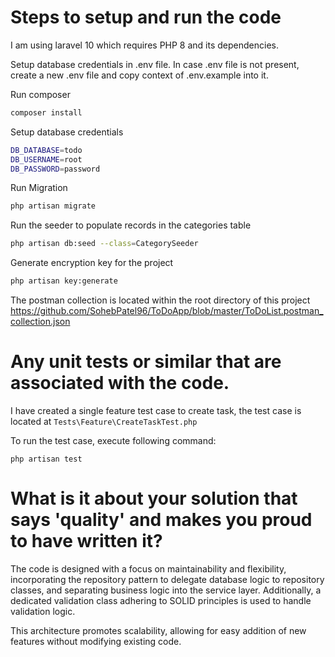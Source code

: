 
# Steps to setup and run the code

I am using laravel 10 which requires PHP 8 and its dependencies.

Setup database credentials in .env file. In case .env file is not present, create a new .env file and copy context of .env.example into it.

Run composer
```bash
composer install

```

Setup database credentials
```bash
DB_DATABASE=todo
DB_USERNAME=root
DB_PASSWORD=password
```
Run Migration
```bash
php artisan migrate
```


Run the seeder to populate records in the categories table
```bash
php artisan db:seed --class=CategorySeeder
```

Generate encryption key for the project
```bash
php artisan key:generate
```

The postman collection is located within the root directory of this project
https://github.com/SohebPatel96/ToDoApp/blob/master/ToDoList.postman_collection.json


# Any unit tests or similar that are associated with the code.

I have created a single feature test case to create task, the test case is located at `Tests\Feature\CreateTaskTest.php`

To run the test case, execute following command:
```http
php artisan test
```

# What is it about your solution that says 'quality' and makes you proud to have written it?

The code is designed with a focus on maintainability and flexibility, incorporating the repository pattern to delegate database logic to repository classes, and separating business logic into the service layer. Additionally, a dedicated validation class adhering to SOLID principles is used to handle validation logic.

This architecture promotes scalability, allowing for easy addition of new features without modifying existing code.





